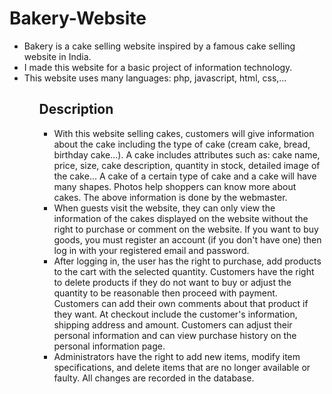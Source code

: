 # Bakery-Website

<ul>
    <li> Bakery is a cake selling website inspired by a famous cake selling website in India.</li>
    <li> I made this website for a basic project of information technology.</li>
    <li> This website uses many languages: php, javascript, html, css,...</li>
<ul>

## Description

- With this website selling cakes, customers will give information about the cake including the type of cake (cream cake, bread, birthday cake...). A cake includes attributes such as: cake name, price, size, cake description, quantity in stock, detailed image of the cake... A cake of a certain type of cake and a cake will have many shapes. Photos help shoppers can know more about cakes. The above information is done by the webmaster.
- When guests visit the website, they can only view the information of the cakes displayed on the website without the right to purchase or comment on the website. If you want to buy goods, you must register an account (if you don't have one) then log in with your registered email and password.
- After logging in, the user has the right to purchase, add products to the cart with the selected quantity. Customers have the right to delete products if they do not want to buy or adjust the quantity to be reasonable then proceed with payment. Customers can add their own comments about that product if they want. At checkout include the customer's information, shipping address and amount. Customers can adjust their personal information and can view purchase history on the personal information page.
- Administrators have the right to add new items, modify item specifications, and delete items that are no longer available or faulty. All changes are recorded in the database.
